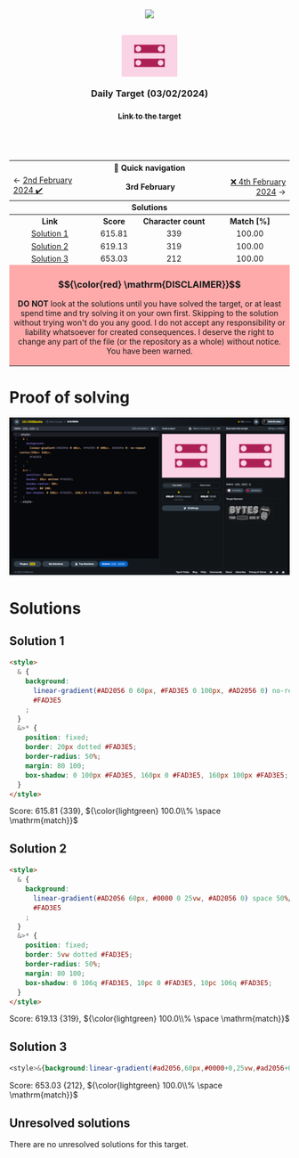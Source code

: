 <!-- References used for creating the template file: 
    - https://stackoverflow.com/a/61088246/11557114
-->
<table>
	<thead>
		<tr>
			<td colspan=4 align="center">
				<h1>
					<img src="https://cssbattle.dev/images/logo-new.svg" width=300>
				</h1>
				<h3>
					<img src="../images/target-preview/target_2024-02-03.png" width=100 style=vertical-align:middle>
					<br>
					<br>
					Daily Target (03/02/2024)
					<p align=center><a href="https://cssbattle.dev/play/PSGU7kutRTd3qD1Peurj"><sub>Link to the target</sub></a></p>
				</h3>
				<span>&#160;&#160;&#160;&#160;&#160;&#160;&#160;&#160;</span>
				<span>&#160;&#160;&#160;&#160;&#160;&#160;&#160;&#160;</span>
				<span>&#160;&#160;&#160;&#160;&#160;&#160;&#160;&#160;</span>
				<span>&#160;&#160;&#160;&#160;&#160;&#160;&#160;&#160;</span>
				<span>&#160;&#160;&#160;&#160;&#160;&#160;&#160;&#160;</span>
				<span>&#160;&#160;&#160;&#160;&#160;&#160;&#160;&#160;</span>
				<span>&#160;&#160;&#160;&#160;&#160;&#160;&#160;&#160;</span>
				<span>&#160;&#160;&#160;&#160;&#160;&#160;&#160;&#160;</span>
				<span>&#160;&#160;&#160;&#160;&#160;&#160;&#160;&#160;</span>
				<span>&#160;&#160;&#160;&#160;&#160;&#160;&#160;&#160;</span>
				<span>&#160;&#160;&#160;&#160;&#160;&#160;&#160;&#160;</span>
				<span>&#160;&#160;&#160;&#160;&#160;&#160;&#160;&#160;</span>
				<span>&#160;&#160;&#160;&#160;&#160;&#160;&#160;&#160;</span>
				<span>&#160;&#160;&#160;&#160;&#160;&#160;&#160;&#160;</span>
				<span>&#160;&#160;&#160;&#160;&#160;&#160;&#160;&#160;</span>
				<span>&#160;&#160;&#160;&#160;&#160;&#160;&#160;&#160;</span>
				<span>&#160;&#160;&#160;&#160;&#160;&#160;&#160;&#160;</span>
				<span>&#160;&#160;&#160;&#160;&#160;&#160;&#160;&#160;</span>
				<span>&#160;&#160;&#160;&#160;&#160;&#160;&#160;&#160;</span>
				<span>&#160;&#160;&#160;&#160;&#160;&#160;&#160;&#160;</span>
				<span>&#160;&#160;&#160;&#160;&#160;&#160;&#160;&#160;</span>
				<span>&#160;&#160;&#160;&#160;&#160;&#160;&#160;&#160;</span>
				<span>&#160;&#160;&#160;&#160;&#160;&#160;&#160;&#160;</span>
				<span>&#160;&#160;&#160;&#160;&#160;&#160;&#160;&#160;</span>
				<span>&#160;&#160;&#160;&#160;&#160;&#160;&#160;&#160;</span>
				<span>&#160;&#160;&#160;&#160;&#160;&#160;&#160;&#160;</span>
				<span>&#160;&#160;&#160;&#160;&#160;&#160;&#160;&#160;</span>
				<span>&#160;&#160;&#160;&#160;&#160;&#160;&#160;&#160;</span>
				<span>&#160;&#160;&#160;&#160;&#160;&#160;&#160;&#160;</span>
			</td>
		</tr>
		<tr>
			<th colspan=4>📅 Quick navigation</th>
		</tr>
		<tr>
			<td align="left">
				&larr;  <a href="./daily-target_2024-02-02.md">2nd February 2024 ✔️</a>
			</td>
			<td align="center" colspan=2>
				<b>3rd February</b>
			</td>
			<td align="right">
				<a href="../../README.md">❌ 4th February 2024</a> &rarr;
			</td>
		</tr>
	</thead>
	<tbody>
		<tr>
			<th colspan=4 align=center>
				Solutions
			</th>
		</tr>
		<tr>
			<th>Link</th>
			<th>Score</th>
			<th>Character count</th>
			<th>Match [%]</th>
		</tr>
		<tr align=center>
			<td>
				<a href=#solution-1>Solution 1</a>
			</td>
			<td>615.81</td><td>339</td><td>100.00</td>
		</tr>
		<tr align=center>
			<td>
				<a href=#solution-2>Solution 2</a>
			</td>
			<td>619.13</td><td>319</td><td>100.00</td>
		</tr>
		<tr align=center>
			<td>
				<a href=#solution-3>Solution 3</a>
			</td>
			<td>653.03</td><td>212</td><td>100.00</td>
		</tr>
		<tr align=center>
		<td colspan=4 bgcolor=FFAAAA id=disclaimer>

### $${\color{red} \mathrm{DISCLAIMER}}$$
**DO NOT** look at the solutions until you have solved the target, or at least spend time and try solving it on your own first. Skipping to the solution without trying won't do you any good.
I do not accept any responsibility or liability whatsoever for created consequences. I deserve the right to change any part of the file (or the repository as a whole) without notice.
<br>
You have been warned. 
		</td>
		</tr>
		<!--
    <tr align=center>
		  <td></td><td></td><td></td><td></td>
		</tr> -->
	</tbody>
</table>

# Proof of solving
![Image of the solved target.](../images/target-solution/daily-target_2024-02-03.png)

# Solutions

## Solution 1
```html
<style>
  & {
    background:
      linear-gradient(#AD2056 0 60px, #FAD3E5 0 100px, #AD2056 0) no-repeat center/220px 160px,
      #FAD3E5
    ;
  }
  &>* {
    position: fixed;
    border: 20px dotted #FAD3E5;
    border-radius: 50%;
    margin: 80 100;
    box-shadow: 0 100px #FAD3E5, 160px 0 #FAD3E5, 160px 100px #FAD3E5;
  }
</style>
```

Score: 615.81 {339}, ${\color{lightgreen} 100.0\\% \space \mathrm{match}}$
<br>


## Solution 2
```html
<style>
  & {
    background:
      linear-gradient(#AD2056 60px, #0000 0 25vw, #AD2056 0) space 50%/55% 10pc,
      #FAD3E5
    ;
  }
  &>* {
    position: fixed;
    border: 5vw dotted #FAD3E5;
    border-radius: 50%;
    margin: 80 100;
    box-shadow: 0 106q #FAD3E5, 10pc 0 #FAD3E5, 10pc 106q #FAD3E5;
  }
</style>
```

Score: 619.13 {319}, ${\color{lightgreen} 100.0\\% \space \mathrm{match}}$
<br>


## Solution 3
```css
<style>&{background:linear-gradient(#ad2056,60px,#0000+0,25vw,#ad2056+0) space#fad3e5+50%/55%10pc;color:FAD3E5;>*{position:fixed;border:solid+5vw;border-radius:50%;margin:80+100;box-shadow:0+106q,10pc+0,10pc+106q
```

Score: 653.03 {212}, ${\color{lightgreen} 100.0\\% \space \mathrm{match}}$
<br>


## Unresolved solutions

There are no unresolved solutions for this target.

<br>

